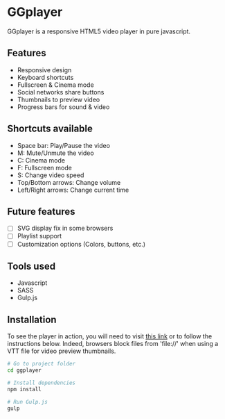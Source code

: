 GGplayer
========
GGplayer is a responsive HTML5 video player in pure javascript.

## Features
- Responsive design
- Keyboard shortcuts
- Fullscreen & Cinema mode
- Social networks share buttons
- Thumbnails to preview video
- Progress bars for sound & video

## Shortcuts available
- Space bar: Play/Pause the video
- M: Mute/Unmute the video
- C: Cinema mode
- F: Fullscreen mode
- S: Change video speed
- Top/Bottom arrows: Change volume
- Left/Right arrows: Change current time

## Future features
- [ ] SVG display fix in some browsers
- [ ] Playlist support
- [ ] Customization options (Colors, buttons, etc.)

## Tools used
- Javascript
- SASS
- Gulp.js

## Installation
To see the player in action, you will need to visit [this link](http://dev.gregoiremielle.com/ggplayer/) or to follow the instructions below. Indeed, browsers block files from 'file://' when using a VTT file for video preview thumbnails.

```sh
# Go to project folder
cd ggplayer

# Install dependencies
npm install

# Run Gulp.js
gulp
```
